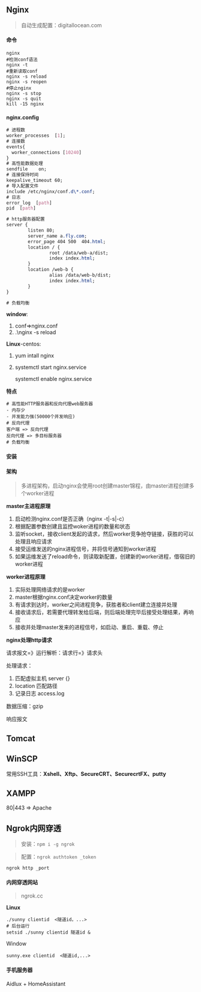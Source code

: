 ## Nginx

> 自动生成配置：digitallocean.com

#### 命令

```shell
nginx
#检测conf语法
nginx -t	
#重新读取conf
nginx -s reload
nginx -s reopen
#停止nginx
nginx -s stop
nginx -s quit
kill -15 nginx
```

#### nginx.config

```css
# 进程数
worker_processes  [1];
# 连接数
events{
  worker_connections [10240]
}
# 高性能数据处理
sendfile	on;
# 连接保持时间
keepalive_timeout 60;
# 导入配置文件
include /etc/nginx/conf.d\*.conf;
# 日志
error_log  [path]
pid  [path]
```

```css
# http服务器配置
server {
        listen 80;
        server_name a.fly.com;
        error_page 404 500	404.html;
    	location / { 
                root /data/web-a/dist;
                index index.html;
        }
        location /web-b { 
                alias /data/web-b/dist;
                index index.html;
        }
}
```

~~~css
# 负载均衡

~~~

**window**:

1. conf=>nginx.conf
2. .\nginx -s reload

**Linux**-centos:

1. yum intall nginx

2. systemctl start nginx.service

   systemctl enable nginx.service

**特点**

~~~shell
# 高性能HTTP服务器和反向代理web服务器
- 内存少
- 并发能力强(50000个并发响应)
# 反向代理
客户端 => 反向代理
反向代理 => 多目标服务器
# 负载均衡
~~~

#### 安装



#### 架构

> 多进程架构，启动nginx会使用root创建master锦程，由master进程创建多个worker进程

**master主进程原理**

1. 启动检测nginx.conf是否正确（nginx -t|-s|-c）
2. 根据配置参数创建且监控woker进程的数量和状态
3. 监听socket，接收client发起的请求，然后worker竞争抢夺链接，获胜的可以处理且响应请求
4. 接受运维发送的nginx进程信号，并将信号通知到worker进程
5. 如果运维发送了reload命令，则读取新配置，创建新的worker进程，借宿旧的worker进程

**worker进程原理**

1. 实际处理网络请求的是worker
2. master根据nginx.conf决定worker的数量
3. 有请求到达时，worker之间进程竞争，获胜者和client建立连接并处理
4. 接收请求后，若需要代理转发给后端，则后端处理完毕后接受处理结果，再响应
5. 接收并处理master发来的进程信号，如启动、重启、重载、停止

**nginx处理http请求**

请求报文=》运行解析：请求行=》请求头

处理请求：

1. 匹配虚拟主机 server {}
2. location 匹配路径
3. 记录日志 access.log

数据压缩：gzip

响应报文

## Tomcat



## WinSCP

常用SSH工具：**Xshell、Xftp、SecureCRT、SecurecrtFX、putty**

## XAMPP

80|443 => Apache



## Ngrok内网穿透

> 安装：`npm i -g ngrok`

> 配置：`ngrok authtoken _token`

~~~shell
ngrok http _port
~~~

#### 内网穿透网站

> ngrok.cc

**Linux**

```shell
./sunny clientid  <隧道id，...>
# 后台运行
setsid ./sunny clientid 隧道id &
```

Window

```shell
sunny.exe clientid  <隧道id,...>

```



#### 手机服务器

Aidlux + HomeAssistant

